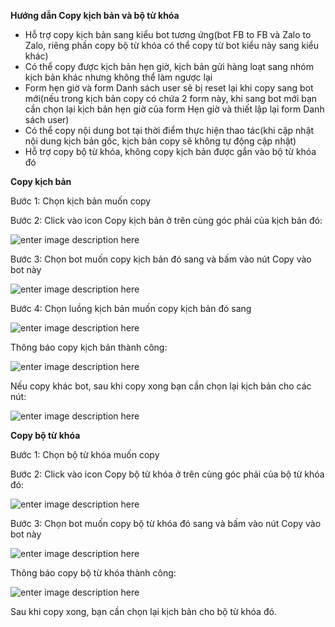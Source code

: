 **Hướng dẫn Copy kịch bản và bộ từ khóa**

- Hỗ trợ copy kịch bản sang kiểu bot tương ứng(bot FB to FB và Zalo to Zalo, riêng phần copy bộ từ khóa có thể copy từ bot kiểu này sang kiểu khác)
- Có thể copy được kịch bản hẹn giờ, kịch bản gửi hàng loạt sang nhóm kịch bản khác nhưng không thể làm ngược lại
- Form hẹn giờ và form Danh sách user sẽ bị reset lại khi copy sang bot mới(nếu trong kịch bản copy có chứa 2 form này, khi sang bot mới bạn cần chọn lại kịch bản hẹn giờ của form Hẹn giờ và thiết lập lại form Danh sách user)
- Có thể copy nội dung bot tại thời điểm thực hiện thao tác(khi cập nhật nội dung kịch bản gốc, kịch bản copy sẽ không tự động cập nhật)
- Hỗ trợ copy bộ từ khóa, không copy kịch bản được gắn vào bộ từ khóa đó

**Copy kịch bản**

Bước 1: Chọn kịch bản muốn copy 

Bước 2: Click vào icon Copy kịch bản ở trên cùng góc phải của kịch bản đó:

![enter image description here](https://static8.muarecdn.com/original/muare/images/2020/09/30/5743629_screenshot-11.jpg)

Bước 3: Chọn bot muốn copy kịch bản đó sang và bấm vào nút Copy vào bot này

![enter image description here](https://static8.muarecdn.com/original/muare/images/2020/09/30/5743633_screenshot-12.jpg)
 
Bước 4: Chọn luồng kịch bản muốn copy kịch bản đó sang

![enter image description here](https://static8.muarecdn.com/original/muare/images/2020/09/30/5743637_screenshot-13.jpg)

Thông báo copy kịch bản thành công:

![enter image description here](https://static8.muarecdn.com/original/muare/images/2020/09/30/5743638_screenshot-14.jpg)

Nếu copy khác bot, sau khi copy xong bạn cần chọn lại kịch bản cho các nút: 

![enter image description here](https://static8.muarecdn.com/original/muare/images/2020/09/30/5743667_screenshot-15.jpg)

**Copy bộ từ khóa**

Bước 1: Chọn bộ từ khóa muốn copy

Bước 2: Click vào icon Copy bộ từ khóa ở trên cùng góc phải của bộ từ khóa đó:

![enter image description here](https://static8.muarecdn.com/original/muare/images/2020/09/30/5743697_screenshot-16.jpg)

Bước 3: Chọn bot muốn copy bộ từ khóa đó sang và bấm vào nút Copy vào bot này

![enter image description here](https://static8.muarecdn.com/original/muare/images/2020/09/30/5743701_screenshot-17.jpg)

Thông báo copy bộ từ khóa thành công:

![enter image description here](https://static8.muarecdn.com/original/muare/images/2020/09/30/5743702_screenshot-18.jpg)

Sau khi copy xong, bạn cần chọn lại kịch bản cho bộ từ khóa đó.

